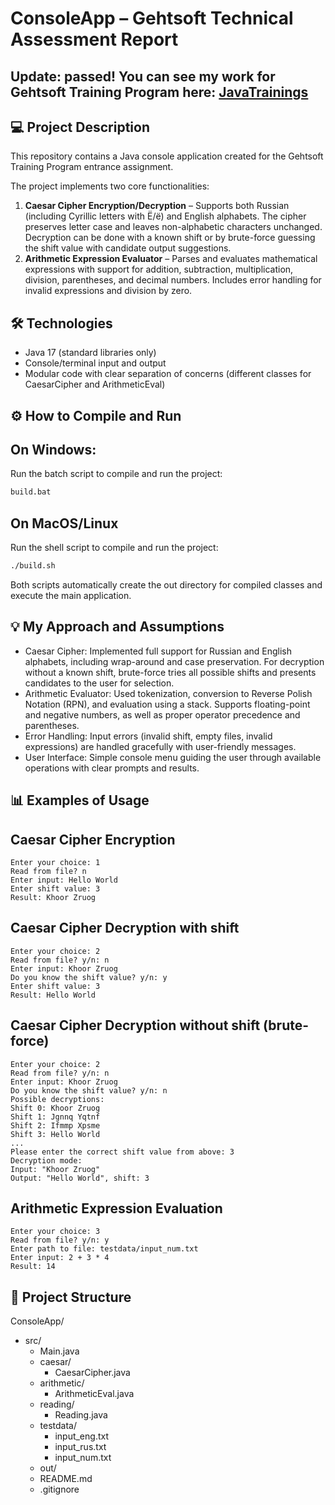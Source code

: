 # ConsoleApp – Gehtsoft Technical Assessment Report

## Update: passed! You can see my work for Gehtsoft Training Program here: [JavaTrainings](https://github.com/ilnazasaifutdinova/JavaTrainings)

## 💻 Project Description
This repository contains a Java console application created for the Gehtsoft Training Program entrance assignment.  

The project implements two core functionalities:

1. **Caesar Cipher Encryption/Decryption** – Supports both Russian (including Cyrillic letters with Ё/ё) and English alphabets. The cipher preserves letter case and leaves non-alphabetic characters unchanged. Decryption can be done with a known shift or by brute-force guessing the shift value with candidate output suggestions.
3. **Arithmetic Expression Evaluator** – Parses and evaluates mathematical expressions with support for addition, subtraction, multiplication, division, parentheses, and decimal numbers. Includes error handling for invalid expressions and division by zero.

## 🛠️ Technologies
- Java 17 (standard libraries only)
- Console/terminal input and output
- Modular code with clear separation of concerns (different classes for CaesarCipher and ArithmeticEval)

## ⚙️ How to Compile and Run
## On Windows:
Run the batch script to compile and run the project:
   ```cmd
   build.bat
```
## On MacOS/Linux
Run the shell script to compile and run the project:
```bash
./build.sh
```
Both scripts automatically create the out directory for compiled classes and execute the main application.

## 💡 My Approach and Assumptions
- Caesar Cipher: Implemented full support for Russian and English alphabets, including wrap-around and case preservation. For decryption without a known shift, brute-force tries all possible shifts and presents candidates to the user for selection.
- Arithmetic Evaluator: Used tokenization, conversion to Reverse Polish Notation (RPN), and evaluation using a stack. Supports floating-point and negative numbers, as well as proper operator precedence and parentheses.
- Error Handling: Input errors (invalid shift, empty files, invalid expressions) are handled gracefully with user-friendly messages.
- User Interface: Simple console menu guiding the user through available operations with clear prompts and results.

## 📊 Examples of Usage
## Caesar Cipher Encryption
```plaintext
Enter your choice: 1
Read from file? n
Enter input: Hello World
Enter shift value: 3
Result: Khoor Zruog
```
## Caesar Cipher Decryption with shift
```plaintext
Enter your choice: 2
Read from file? y/n: n
Enter input: Khoor Zruog
Do you know the shift value? y/n: y
Enter shift value: 3
Result: Hello World
```
## Caesar Cipher Decryption without shift (brute-force)
```plaintext
Enter your choice: 2
Read from file? y/n: n
Enter input: Khoor Zruog
Do you know the shift value? y/n: n
Possible decryptions:
Shift 0: Khoor Zruog
Shift 1: Jgnnq Yqtnf
Shift 2: Ifmmp Xpsme
Shift 3: Hello World
...
Please enter the correct shift value from above: 3
Decryption mode:
Input: "Khoor Zruog"
Output: "Hello World", shift: 3
```
## Arithmetic Expression Evaluation
```plaintext
Enter your choice: 3
Read from file? y/n: y
Enter path to file: testdata/input_num.txt
Enter input: 2 + 3 * 4
Result: 14
```

## 📂 Project Structure
ConsoleApp/
- src/
   - Main.java                
   - caesar/
     - CaesarCipher.java
   - arithmetic/
     - ArithmeticEval.java
   - reading/
     - Reading.java
   - testdata/
     - input_eng.txt
     - input_rus.txt
     - input_num.txt
   - out/
   - README.md
   - .gitignore
 
